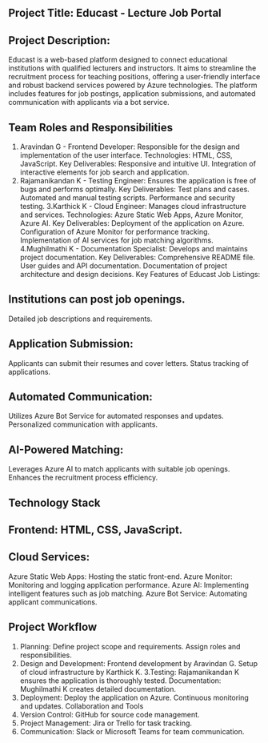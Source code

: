 ## Project Title: Educast - Lecture Job Portal

## Project Description:
Educast is a web-based platform designed to connect educational institutions with qualified lecturers and instructors. It aims to streamline the recruitment process for teaching positions, offering a user-friendly interface and robust backend services powered by Azure technologies. The platform includes features for job postings, application submissions, and automated communication with applicants via a bot service.

## Team Roles and Responsibilities
  1. Aravindan G - Frontend Developer:
        Responsible for the design and implementation of the user interface.
        Technologies: HTML, CSS, JavaScript.
        Key Deliverables:
        Responsive and intuitive UI.
        Integration of interactive elements for job search and application.
  2. Rajamanikandan K - Testing Engineer:
          Ensures the application is free of bugs and performs optimally.
          Key Deliverables:
          Test plans and cases.
          Automated and manual testing scripts.
          Performance and security testing.
  3.Karthick K - Cloud Engineer:
         Manages cloud infrastructure and services.
         Technologies: Azure Static Web Apps, Azure Monitor, Azure AI.
        Key Deliverables:
        Deployment of the application on Azure.
        Configuration of Azure Monitor for performance tracking.
         Implementation of AI services for job matching algorithms.
   4.Mughilmathi K - Documentation Specialist:
            Develops and maintains project documentation.
            Key Deliverables:
            Comprehensive README file.
            User guides and API documentation.
           Documentation of project architecture and design decisions.
          Key Features of Educast
          Job Listings:
## Institutions can post job openings.
Detailed job descriptions and requirements.
## Application Submission:
Applicants can submit their resumes and cover letters.
Status tracking of applications.
## Automated Communication:
Utilizes Azure Bot Service for automated responses and updates.
Personalized communication with applicants.
## AI-Powered Matching:
Leverages Azure AI to match applicants with suitable job openings.
Enhances the recruitment process efficiency.
## Technology Stack
## Frontend: HTML, CSS, JavaScript.
## Cloud Services:
Azure Static Web Apps: Hosting the static front-end.
Azure Monitor: Monitoring and logging application performance.
Azure AI: Implementing intelligent features such as job matching.
 Azure Bot Service: Automating applicant communications.
## Project Workflow
1. Planning:
Define project scope and requirements.
Assign roles and responsibilities.
2. Design and Development:
Frontend development by Aravindan G.
Setup of cloud infrastructure by Karthick K.
3.Testing:
Rajamanikandan K ensures the application is thoroughly tested.
Documentation:
Mughilmathi K creates detailed documentation.
4. Deployment:
Deploy the application on Azure.
Continuous monitoring and updates.
Collaboration and Tools
5. Version Control: GitHub for source code management.
6. Project Management: Jira or Trello for task tracking.
7. Communication: Slack or Microsoft Teams for team communication.
